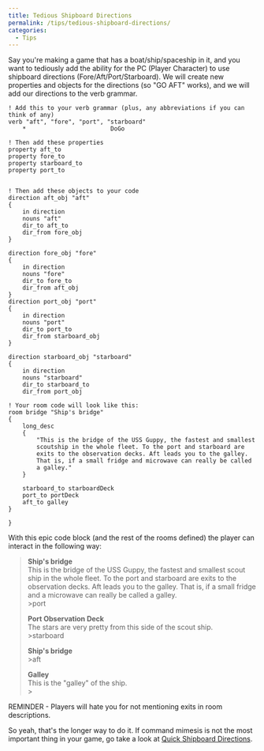 ```yaml
---
title: Tedious Shipboard Directions
permalink: /tips/tedious-shipboard-directions/
categories: 
  - Tips
---
```


Say you're making a game that has a boat/ship/spaceship in it, and you
want to tediously add the ability for the PC (Player Character) to use
shipboard directions (Fore/Aft/Port/Starboard). We will create new
properties and objects for the directions (so "GO AFT" works), and we
will add our directions to the verb grammar.

    ! Add this to your verb grammar (plus, any abbreviations if you can think of any)
    verb "aft", "fore", "port", "starboard"
        *                        DoGo

    ! Then add these properties
    property aft_to
    property fore_to
    property starboard_to
    property port_to


    ! Then add these objects to your code
    direction aft_obj "aft"
    {
        in direction
        nouns "aft"
        dir_to aft_to
        dir_from fore_obj
    }

    direction fore_obj "fore"
    {
        in direction
        nouns "fore"
        dir_to fore_to
        dir_from aft_obj
    }
    direction port_obj "port"
    {
        in direction
        nouns "port"
        dir_to port_to
        dir_from starboard_obj
    }

    direction starboard_obj "starboard"
    {
        in direction
        nouns "starboard"
        dir_to starboard_to
        dir_from port_obj

    ! Your room code will look like this:
    room bridge "Ship's bridge"
    {
        long_desc
        {
            "This is the bridge of the USS Guppy, the fastest and smallest
            scoutship in the whole fleet. To the port and starboard are
            exits to the observation decks. Aft leads you to the galley.
            That is, if a small fridge and microwave can really be called
            a galley."
        }

        starboard_to starboardDeck
        port_to portDeck
        aft_to galley
    }

    }

With this epic code block (and the rest of the rooms defined) the player
can interact in the following way:

>**Ship's bridge**  
>This is the bridge of the USS Guppy, the fastest and smallest scout ship
>in the whole fleet. To the port and starboard are exits to the
>observation decks. Aft leads you to the galley. That is, if a small
>fridge and a microwave can really be called a galley.  
>&gt;port
>
>**Port Observation Deck**  
>The stars are very pretty from this side of the scout ship.  
>&gt;starboard
>
>**Ship's bridge**  
>&gt;aft
>
>**Galley**  
>This is the "galley" of the ship.  
>&gt;

REMINDER - Players will hate you for not mentioning exits in room
descriptions.

So yeah, that's the longer way to do it. If command mimesis is not the
most important thing in your game, go take a look at
[Quick Shipboard Directions](tips/quick-shipboard-directions/).
